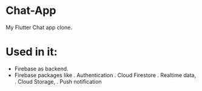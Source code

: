 # Chat-App
My Flutter Chat app clone.
# Used in it:
- Firebase as backend.
- Firebase packages like 
       . Authentication 
       . Cloud Firestore 
       . Realtime data,
       . Cloud Storage,
       . Push notification


